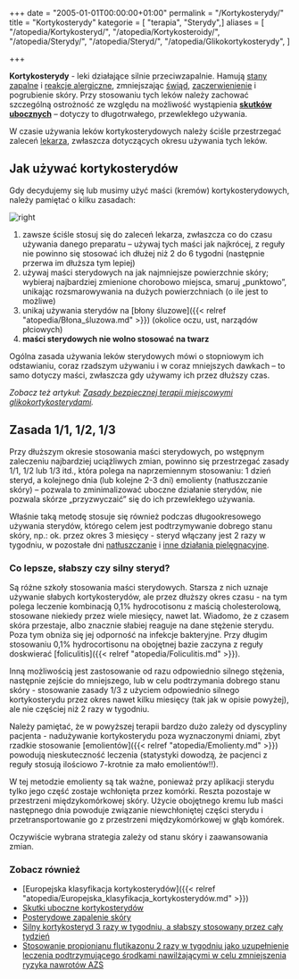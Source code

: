 +++
date = "2005-01-01T00:00:00+01:00"
permalink = "/Kortykosterydy/"
title = "Kortykosterydy"
kategorie = [ "terapia", "Sterydy",]
aliases = [
  "/atopedia/Kortykosteryd/",
  "/atopedia/Kortykosteroidy/",
  "/atopedia/Sterydy/",
  "/atopedia/Steryd/",
  "/atopedia/Glikokortykosterydy",
]

+++

**Kortykosterydy** - leki działające silnie przeciwzapalnie. Hamują [stany
zapalne](/atopedia/Stan_zapalny_skóry) i [reakcje
alergiczne](/atopedia/Reakcja_alergiczna), zmniejszając
[świąd](/atopedia/Świąd), [zaczerwienienie](/atopedia/Zaczerwienienie_skóry) i
pogrubienie skóry. Przy stosowaniu tych leków należy zachować szczególną
ostrożność ze względu na możliwość wystąpienia [**skutków
ubocznych**](/atopedia/Skutki_uboczne_kortykosterydów) – dotyczy to
długotrwałego, przewlekłego używania.

W czasie używania leków kortykosterydowych należy ściśle przestrzegać zaleceń
[lekarza](/atopedia/Lekarze), zwłaszcza dotyczących okresu używania tych leków.

## Jak używać kortykosterydów

Gdy decydujemy się lub musimy użyć maści (kremów) kortykosterydowych, należy pamiętać o kilku zasadach:

![](/images/Wrrr.png "right")

1.  zawsze ściśle stosuj się do zaleceń lekarza, zwłaszcza co do czasu używania
    danego preparatu – używaj tych maści jak najkrócej, z reguły nie powinno się
    stosować ich dłużej niż 2 do 6 tygodni (następnie przerwa im dłuższa tym
    lepiej)
2.  używaj maści sterydowych na jak najmniejsze powierzchnie skóry; wybieraj
    najbardziej zmienione chorobowo miejsca, smaruj „punktowo”, unikając
    rozsmarowywania na dużych powierzchniach (o ile jest to możliwe)
3.  unikaj używania sterydów na [błony śluzowe]({{< relref "atopedia/Błona_śluzowa.md" >}})
    (okolice oczu, ust, narządów płciowych)
4.  **maści sterydowych nie wolno stosować na twarz**

Ogólna zasada używania leków sterydowych mówi o stopniowym ich odstawianiu,
coraz rzadszym używaniu i w coraz mniejszych dawkach – to samo dotyczy maści,
zwłaszcza gdy używamy ich przez dłuższy czas.

*Zobacz też artykuł: [Zasady bezpiecznej terapii miejscowymi
glikokortykosterydami](/atopedia/Zasady_bezpiecznej_terapii_miejscowymi_glikokortykosterydami).*

Zasada 1/1, 1/2, 1/3
--------------------

Przy dłuższym okresie stosowania maści sterydowych, po wstępnym zaleczeniu
najbardziej uciążliwych zmian, powinno się przestrzegać zasady 1/1, 1/2 lub 1/3
itd., która polega na naprzemiennym stosowaniu: 1 dzień steryd, a kolejnego dnia
(lub kolejne 2-3 dni) emolienty (natłuszczanie skóry) – pozwala to
zminimalizować uboczne działanie sterydów, nie pozwala skórze „przyzwyczaić” się
do ich przewlekłego używania.

Właśnie taką metodę stosuje się również podczas długookresowego używania
sterydów, którego celem jest podtrzymywanie dobrego stanu skóry, np.: ok. przez
okres 3 miesięcy - steryd włączany jest 2 razy w tygodniu, w pozostałe dni
[natłuszczanie](/atopedia/Natłuszczanie) i [inne działania
pielęgnacyjne](/atopedia/Pielęgnacja).

### Co lepsze, słabszy czy silny steryd?

Są różne szkoły stosowania maści sterydowych. Starsza z nich uznaje używanie
słabych kortykosterydów, ale przez dłuższy okres czasu - na tym polega leczenie
kombinacją 0,1% hydrocotisonu z maścią cholesterolową, stosowane niekiedy przez
wiele miesięcy, nawet lat. Wiadomo, że z czasem skóra przestaje, albo znacznie
słabiej reaguje na dane stężenie sterydu. Poza tym obniża się jej odporność na
infekcje bakteryjne. Przy długim stosowaniu 0,1%
hydrocortisonu na obojętnej bazie zaczyna z reguły
doskwierać [foliculitis]({{< relref "atopedia/Foliculitis.md" >}}).

Inną możliwością jest zastosowanie od razu odpowiednio silnego stężenia,
następnie zejście do mniejszego, lub w celu podtrzymania dobrego stanu skóry -
stosowanie zasady 1/3 z użyciem odpowiednio silnego kortykosterydu przez okres
nawet kilku miesięcy (tak jak w opisie powyżej), ale nie częściej niż 2 razy w
tygodniu.

Należy pamiętać, że w powyższej terapii bardzo dużo zależy od dyscypliny
pacjenta - nadużywanie kortykosterydu poza wyznaczonymi dniami, zbyt rzadkie
stosowanie [emolientów]({{< relref "atopedia/Emolienty.md" >}}) powodują nieskuteczność leczenia
(statystyki dowodzą, że pacjenci z reguły stosują ilościowo 7-krotnie za mało
emolientów!!).

W tej metodzie emolienty są tak ważne, ponieważ przy aplikacji sterydu tylko
jego część zostaje wchłonięta przez komórki. Reszta pozostaje w przestrzeni
międzykomórkowej skóry. Użycie obojętnego kremu lub maści następnego dnia
powoduje związanie niewchłoniętej części sterydu i przetransportowanie go z
przestrzeni międzykomórkowej w głąb komórek.

Oczywiście wybrana strategia zależy od stanu skóry i zaawansowania zmian.

### Zobacz również

-   [Europejska klasyfikacja kortykosterydów]({{< relref "atopedia/Europejska_klasyfikacja_kortykosterydów.md" >}})
-   [Skutki uboczne kortykosterydów](/atopedia/Skutki_uboczne_kortykosterydów)
-   [Posterydowe zapalenie skóry](/atopedia/Posterydowe_zapalenie_skóry)
-   [Silny kortykosteryd 3 razy w tygodniu, a słabszy stosowany przez cały tydzień](http://www.mp.pl/artykuly/?aid=13078)
-   [Stosowanie propionianu flutikazonu 2 razy w tygodniu jako uzupełnienie leczenia podtrzymującego środkami nawilżającymi w celu zmniejszenia ryzyka nawrotów AZS](http://www.mp.pl/artykuly/index.php?aid=16394)
